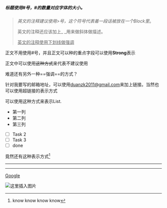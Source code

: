 ##### 标题使用#号，#的数量对应字体的大小。

> _英文的注释建议使用>号，这个符号代表着一段话被放在一个Block里_。
>
> 英文的注释还应该加上_ _用来做斜体做描述。
>
> <u>英文的注释使用下划线做强调</u>



正文不用使用#号，并且正文可以种的重点字段可以使用**Strong**表示

正文中可以使用~~这种方式~~来代表不建议使用

难道还有另外一种==强调==的方式？

针对我要写的邮箱地址，可以使用<duanzk2011@gmail.com>来加上链接。当然也可以使用超链接的表示方式

可以使用这种方式来表示List.

* 第一列
* 第二列
* 第三列

- [ ] Task 2
- [ ] Task 3
- [ ]  done

竟然还有这种表示方式[^act style]



[^act style]: know know know know



------

***







[Google](www.google.com)

![这里插入图片](/.../../)







